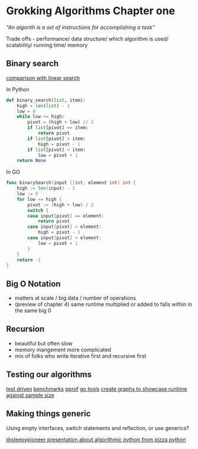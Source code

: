 # Grokking Algorithms Chapter one

*"An algorith is a set of instructions for accomplishing a task"*

Trade offs - performance/ data structure/ which algorithm is used/ scalability/ running time/ memory


## Binary search

[comparison with linear search](https://jorgechavez.dev/2020/08/22/everything-you-need-to-know-about-binary-search-algorithm/)


In Python
```python
def binary_search(list, item):
    high = len(list) - 1
    low = 0
    while low <= high:
        pivot = (high + low) // 2
        if list[pivot] == item:
            return pivot
        if list[pivot] > item:
            high = pivot - 1
        if list[pivot] < item:
            low = pivot + 1
    return None
```

In GO
```go
func binarySearch(input []int, element int) int {
	high := len(input) - 1
	low := 0
	for low <= high {
		pivot := (high + low) / 2
		switch {
		case input[pivot] == element:
			return pivot
		case input[pivot] > element:
			high = pivot - 1
		case input[pivot] < element:
			low = pivot + 1
		}
	}
	return -1
}

```

## Big O Notation

- matters at scale / big data / number of operations
- (preview of chapter 4) same runtime multiplied or added to falls within in the same big 0

## Recursion

- beautiful but often slow
- memory mangement more complicated
- mix of folks who write iterative first and recursive first

## Testing our algorithms

[test driven](https://dave.cheney.net/2019/05/07/prefer-table-driven-tests)
[benchmarks](https://dave.cheney.net/2013/06/30/how-to-write-benchmarks-in-go)
[pprof](https://golang.org/pkg/net/http/pprof/)
[go tools](https://pkg.go.dev/golang.org/x/tools)
[create graphs to showcase runtime against sample size](https://github.com/Tiffilore/genetic-algorithms/blob/main/go_src/one_max/data/data.md)

## Making things generic

Using empty interfaces, switch statements and reflection, or use generics?

[@sleepypioneer presentation about algorithmic python from pizza python](https://docs.google.com/presentation/d/1Q95Vzt5-3Ql9_chAqAeOEaWA9G5aENTmDUf4-FEst6M/edit?usp=sharing)
